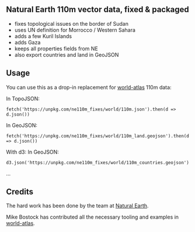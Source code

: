 ## Natural Earth 110m vector data, fixed & packaged

- fixes topological issues on the border of Sudan
- uses UN definition for Morrocco / Western Sahara
- adds a few Kuril Islands
- adds Gaza
- keeps all properties fields from NE
- also export countries and land in GeoJSON

## Usage

You can use this as a drop-in replacement for [world-atlas](https://github.com/topojson/world-atlas) 110m data:

In TopoJSON:
```{javascript}
fetch('https://unpkg.com/ne110m_fixes/world/110m.json').then(d => d.json())
```

In GeoJSON:
```{javascript}
fetch('https://unpkg.com/ne110m_fixes/world/110m_land.geojson').then(d => d.json())
```

With d3:
In GeoJSON:
```{javascript}
d3.json('https://unpkg.com/ne110m_fixes/world/110m_countries.geojson')
```

…

## Credits

The hard work has been done by the team
at [Natural Earth](https://www.naturalearthdata.com/).

Mike Bostock has contributed all the necessary tooling
and examples in [world-atlas](https://github.com/topojson/world-atlas).
